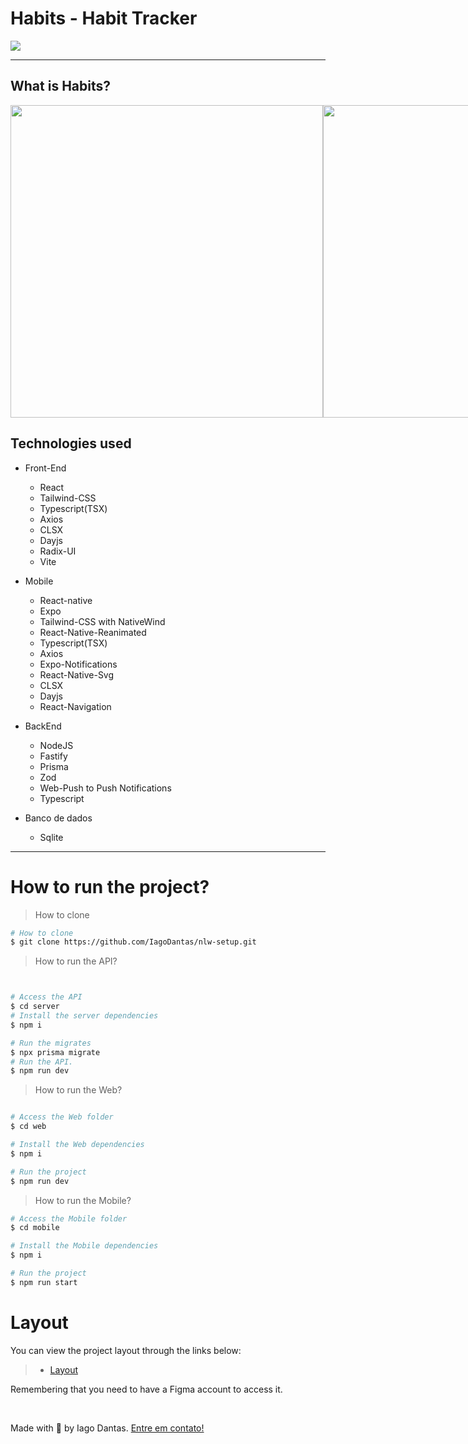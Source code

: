 # Habits - Habit Tracker
<img src="https://user-images.githubusercontent.com/82843173/221574209-84da1581-a8be-49c9-911b-aa8d148092f0.png">
<hr/>

## What is Habits?
<p align="center" style="display:flex">

<img src="https://user-images.githubusercontent.com/82843173/221576068-329b71ac-3cbd-4c4f-8f8c-1a01c34da3bd.png" width="500" />
<img src="https://user-images.githubusercontent.com/82843173/221576502-7e200829-4fc3-46b1-8038-f4ba35162933.png" width="500"/>
The Habits of a project developed during a week "NLW-SETUP", by [/rocketseat](https://github.com/rocketseat-education). This repository contains a complete application.
</p>
</hr>

## Technologies used
* Front-End

  * React
  * Tailwind-CSS
  * Typescript(TSX)
  * Axios
  * CLSX
  * Dayjs
  * Radix-UI
  * Vite
  
* Mobile

  * React-native
  * Expo
  * Tailwind-CSS with NativeWind
  * React-Native-Reanimated
  * Typescript(TSX)
  * Axios
  * Expo-Notifications
  * React-Native-Svg
  * CLSX
  * Dayjs
  * React-Navigation
  
* BackEnd

  * NodeJS
  * Fastify
  * Prisma
  * Zod
  * Web-Push to Push Notifications
  * Typescript
  
* Banco de dados

  * Sqlite
  
 <hr/>
 
 # How to run the project?
> How to clone
```bash
# How to clone
$ git clone https://github.com/IagoDantas/nlw-setup.git
```
> How to run the API?
```bash


# Access the API
$ cd server
# Install the server dependencies
$ npm i

# Run the migrates
$ npx prisma migrate
# Run the API.
$ npm run dev

```


> How to run the Web?
```bash

# Access the Web folder
$ cd web

# Install the Web dependencies
$ npm i

# Run the project
$ npm run dev
```

> How to run the Mobile?
```bash
# Access the Mobile folder
$ cd mobile

# Install the Mobile dependencies
$ npm i

# Run the project
$ npm run start

```
# Layout
You can view the project layout through the links below:
> * [Layout](https://www.figma.com/file/EwhxCIkeu4YtyMmisi2X5Z/Habits-(i)-(Community)?node-id=6%3A343&t=NuTNsETg34dzXyYo-1)
<p>Remembering that you need to have a Figma account to access it.</p>

</br>

Made with 💜 by Iago Dantas. [Entre em contato!](https://www.linkedin.com/in/iago-dantas-5ab59820a/)
